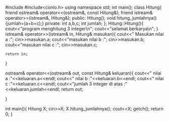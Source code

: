 #include<iostream>
#include<conio.h>
using namespace std;
int main();
class Hitung{
	friend ostream& operator<<(ostream&, const Hitung&);
	friend istream& operator>>(istream&, Hitung&);
public:
	Hitung();
	void hitung_jumlahnya(){jumlah=(a+b+c);}
private:
	int a,b,c;
	int jumlah;
};
Hitung::Hitung(){
	cout<<"program menghitung 3 integer\n";
	cout<<"selamat berkarya\n";
}
istream& operator>>(istream& in, Hitung& masukan){
	cout<<" Masukan nilai a :";
	cin>>masukan.a;
	cout<<"masukan nilai b :";
	cin>>masukan.b;
	cout<<"masukan nilai c :";
	cin>>masukan.c;
	
	return in;
	
}

ostream& operator<<(ostream& out, const Hitung& keluaran){
	cout<<" nilai a :"<<keluaran.a<<endl;
	cout<<" nilai b :"<<keluaran.b<<endl;
	cout<<" nilai c :"<<keluaran.c<<endl;
	cout<<"jumlah 3 integer di atas :"<<keluaran.jumlah<<endl;
	return out;
	

}

int main(){
	Hitung X;
	cin>>X;
	X.hitung_jumlahnya();
	cout<<X;
	getch();
	return 0;
}

